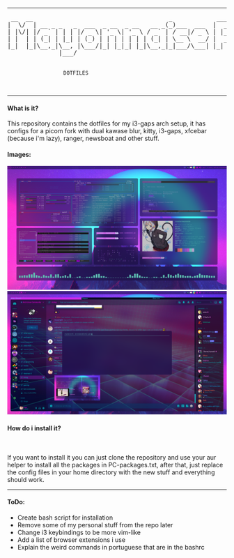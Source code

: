 <hr>
<pre> __  __                                     _            ____   ____ 
|  \/  | __ _ _   _  ___  _ __  _ __   __ _(_)___  ___  |  _ \ / ___|
| |\/| |/ _` | | | |/ _ \| '_ \| '_ \ / _` | / __|/ _ \ | |_) | |    
| |  | | (_| | |_| | (_) | | | | | | | (_| | \__ \  __/ |  __/| |___ 
|_|  |_|\__,_|\__, |\___/|_| |_|_| |_|\__,_|_|___/\___| |_|    \____|
              |___/                                                   
                      
                      DOTFILES
</pre>
<hr>
<h4> What is it? </h4>
<p> This repository contains the dotfiles for my i3-gaps arch setup, it has configs for a picom fork with dual kawase blur, kitty, i3-gaps, xfcebar (because i'm lazy), ranger, newsboat and other stuff.</p>

<h4> Images: </h4>
<img src="screenshot1.png">
<img src="screenshot2.png"> 
<br>
<h4>How do i install it?</h4>
<br>
<p>If you want to install it you can just clone the repository and use your aur helper to install all the packages in PC-packages.txt, after that, just replace the config files in your home directory with the new stuff and everything should work.</p>
<hr>
<h4> ToDo:</h4>
<ul>
  <li>Create bash script for installation</li>
  <li>Remove some of my personal stuff from the repo later</li>
  <li>Change i3 keybindings to be more vim-like</li>
  <li>Add a list of browser extensions i use</li>
  <li>Explain the weird commands in portuguese that are in the bashrc</li>
</ul>

